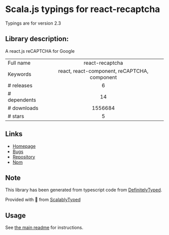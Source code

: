 
# Scala.js typings for react-recaptcha

Typings are for version 2.3

## Library description:
A react.js reCAPTCHA for Google

|                    |                 |
| ------------------ | :-------------: |
| Full name          | react-recaptcha |
| Keywords           | react, react-component, reCAPTCHA, component |
| # releases         | 6 |
| # dependents       | 14 |
| # downloads        | 1556684 |
| # stars            | 5 |

## Links
- [Homepage](https://github.com/appleboy/react-recaptcha)
- [Bugs](https://github.com/appleboy/react-recaptcha/issues)
- [Repository](https://github.com/appleboy/react-recaptcha)
- [Npm](https://www.npmjs.com/package/react-recaptcha)
    


## Note
This library has been generated from typescript code from [DefinitelyTyped](https://definitelytyped.org).

Provided with :purple_heart: from [ScalablyTyped](https://github.com/oyvindberg/ScalablyTyped)

## Usage
See [the main readme](../../readme.md) for instructions.


